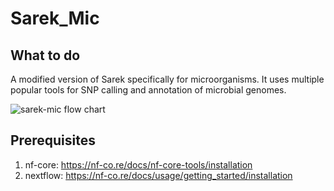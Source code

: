 # Sarek_Mic
## What to do
A modified version of Sarek specifically for microorganisms. It uses multiple popular tools for SNP calling and annotation of microbial genomes.


![sarek-mic flow chart](https://github.com/user-attachments/assets/490711ed-fd33-4178-abad-966383e55ab6)

## Prerequisites
1. nf-core:
   https://nf-co.re/docs/nf-core-tools/installation
2. nextflow:
   https://nf-co.re/docs/usage/getting_started/installation
